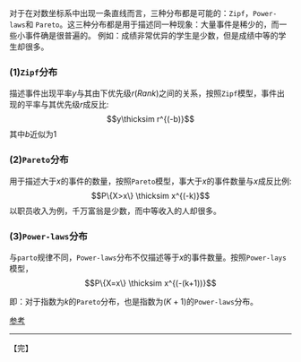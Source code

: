 
对于在对数坐标系中出现一条直线而言，三种分布都是可能的：`Zipf`，`Power-laws`和 `Pareto`。这三种分布都是用于描述同一种现象：大量事件是稀少的，而一些小事件确是很普遍的。
例如：成绩非常优异的学生是少数，但是成绩中等的学生却很多。
 
### (1)`Zipf`分布
描述事件出现平率$y$与其由下优先级$r(Rank)$之间的关系，按照`Zipf`模型，事件出现的平率与其优先级$r$成反比:
           $$y\thicksim r^{(-b)}$$
其中$b$近似为1
 
### (2)`Pareto`分布
用于描述大于$x$的事件的数量，按照`Pareto`模型，事大于$x$的事件数量与$x$成反比例:
    $$P\{X>x\} \thicksim x^{(-k)}$$
以职员收入为例，千万富翁是少数，而中等收入的人却很多。
 
### (3)`Power-laws`分布
与`parto`规律不同，`Power-laws`分布不仅描述等于$x$的事件数量。按照`Power-lays`模型，
    $$P\{X=x\} \thicksim x^{(-(k+1))}$$

即：对于指数为$k$的`Pareto`分布，也是指数为$(K+1)$的`Power-laws`分布。


[参考](http://www.hpl.hp.com/research/idl/papers/ranking/ranking.html)


----------
【完】